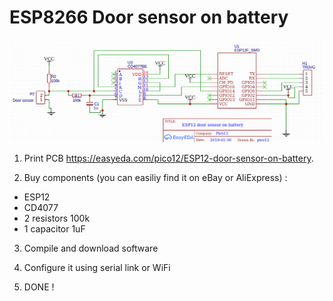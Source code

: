 # ESP8266 Door sensor on battery

![Alt text](schematic.png?raw=true "Schematic")

1. Print PCB
<a href="https://easyeda.com/pico12/ESP12-door-sensor-on-battery">https://easyeda.com/pico12/ESP12-door-sensor-on-battery</a>.

2. Buy components (you can easiliy find it on eBay or AliExpress) :
- ESP12
- CD4077
- 2 resistors 100k
- 1 capacitor 1uF

3. Compile and download software

4. Configure it using serial link or WiFi

5. DONE !

